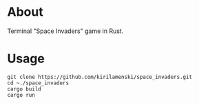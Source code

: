 # About #
Terminal "Space Invaders" game in Rust.

# Usage #
```git
git clone https://github.com/kirilamenski/space_invaders.git
cd ~./space_invaders
cargo build 
cargo run
```
